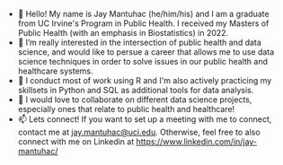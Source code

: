 - 👋 Hello! My name is Jay Mantuhac (he/him/his) and I am a graduate from UC Irvine's Program in Public Health. I received my Masters of Public Health (with an emphasis in Biostatistics) in 2022.
- 👀 I’m really interested in the intersection of public health and data science, and would like to persue a career that allows me to use data science techniques in order to solve issues in our public health and healthcare systems.
- 🌱 I conduct most of work using R and I'm also actively practicing my skillsets in Python and SQL as additional tools for data analysis.
- 💞️ I would love to collaborate on different data science projects, especially ones that relate to public health and healthcare!
- 📫 Lets connect! If you want to set up a meeting with me to connect, contact me at jay.mantuhac@uci.edu. Otherwise, feel free to also connect with me on Linkedin at https://www.linkedin.com/in/jay-mantuhac/

<!---
jaymantuhac/jaymantuhac is a ✨ special ✨ repository because its `README.md` (this file) appears on your GitHub profile.
You can click the Preview link to take a look at your changes.
--->
